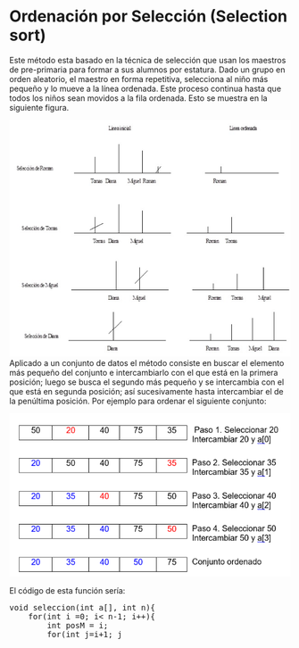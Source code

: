 # Ordenación por Selección (Selection sort)


Este método esta basado en la técnica de selección que usan los maestros de pre-primaria para  formar a sus alumnos por estatura. Dado un grupo en orden aleatorio, el maestro en forma repetitiva, selecciona al niño más pequeño y lo mueve a la línea ordenada. Este proceso continua hasta que todos los niños sean movidos a la fila ordenada. Esto se muestra en la siguiente figura.

![fig1](1Seleccion.jpg)
Aplicado a un conjunto de datos el método consiste en buscar el elemento más pequeño del conjunto e  intercambiarlo con el que está en la primera posición; luego se busca el segundo más pequeño y se intercambia con el que está en segunda posición; así sucesivamente hasta intercambiar el de la penúltima posición. Por ejemplo para ordenar el siguiente conjunto:

![fig2](2seleccion.png)

El código de esta función sería:

<pre>
void seleccion(int a[], int n){
	for(int i =0; i< n-1; i++){
		int posM = i;
		for(int j=i+1; j<n; j++){
			if(a[j]<a[posM]){
				posM = j;			
			}
		}
		int aux = a[i];
		a[i] = a[posM];
		a[posM] = aux;
	}	
}
</pre>


